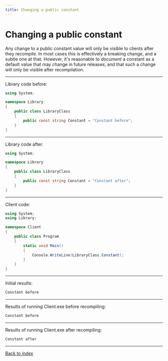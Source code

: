 ```yaml
---
title: Changing a public constant
---
```

# Changing a public constant

Any change to a public constant value will only be visible to
clients after they recompile. In most cases this is effectively a
breaking change, and a subtle one at that. However, it's reasonable
to *document* a constant as a default value that may change in
future releases, and that such a change will only be visible after
recompilation.

----
Library code before:
```csharp
using System;

namespace Library
{
    public class LibraryClass
    {
        public const string Constant = "Constant before";
    }
}
```
----
Library code after:
```csharp
using System;

namespace Library
{
    public class LibraryClass
    {
        public const string Constant = "Constant after";
    }
}
```
----
Client code:
```csharp
using System;
using Library;

namespace Client
{
    public class Program
    {
        static void Main()
        {
            Console.WriteLine(LibraryClass.Constant);
        }
    }
}
```
----
Initial results:
```csharp
Constant before
```
----
Results of running Client.exe before recompiling:
```csharp
Constant before
```
----
Results of running Client.exe after recompiling:
```csharp
Constant after
```
----
[Back to index](index.md)
